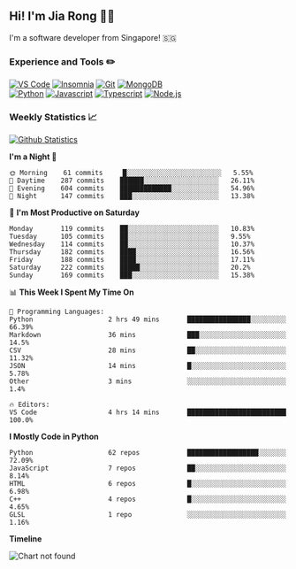 ## Hi! I'm Jia Rong 👋🏻

I'm a software developer from Singapore! 🇸🇬

### Experience and Tools ✏️
[![VS Code](https://img.shields.io/badge/VS%20Code-007acc?style=for-the-badge&logo=visual-studio-code&logoColor=white)](https://code.visualstudio.com)
[![Insomnia](https://img.shields.io/badge/Insomina-5849be?style=for-the-badge&logo=insomnia&logoColor=white)](https://insomnia.rest/)
[![Git](https://img.shields.io/badge/Git-f05032?style=for-the-badge&logo=git&logoColor=white)](https://git-scm.com/)
[![MongoDB](https://img.shields.io/badge/MongoDB-47a248?style=for-the-badge&logo=mongodb&logoColor=white)](https://www.mongodb.com/)    
[![Python](https://img.shields.io/badge/Python-3776ab?style=for-the-badge&logo=python&logoColor=white)](https://www.python.org/)
[![Javascript](https://img.shields.io/badge/Javascript-f7df1e?style=for-the-badge&logo=javascript&logoColor=white)](https://developer.mozilla.org/en-US/docs/Web/JavaScript)
[![Typescript](https://img.shields.io/badge/Typescript-007acc?style=for-the-badge&logo=typescript&logoColor=white)](https://www.typescriptlang.org/)
[![Node.js](https://img.shields.io/badge/Node.js-339933?style=for-the-badge&logo=node.js&logoColor=white)](https://nodejs.org/en/)

### Weekly Statistics 📈
[![Github Statistics](https://github-readme-stats.vercel.app/api?username=fourjr&count_private=true)](https://github.com/anuraghazra/github-readme-stats)

<!--START_SECTION:waka-->
**I'm a Night 🦉** 

```text
🌞 Morning    61 commits     █░░░░░░░░░░░░░░░░░░░░░░░░   5.55% 
🌆 Daytime    287 commits    ██████░░░░░░░░░░░░░░░░░░░   26.11% 
🌃 Evening    604 commits    █████████████░░░░░░░░░░░░   54.96% 
🌙 Night      147 commits    ███░░░░░░░░░░░░░░░░░░░░░░   13.38%

```
📅 **I'm Most Productive on Saturday** 

```text
Monday       119 commits    ██░░░░░░░░░░░░░░░░░░░░░░░   10.83% 
Tuesday      105 commits    ██░░░░░░░░░░░░░░░░░░░░░░░   9.55% 
Wednesday    114 commits    ██░░░░░░░░░░░░░░░░░░░░░░░   10.37% 
Thursday     182 commits    ████░░░░░░░░░░░░░░░░░░░░░   16.56% 
Friday       188 commits    ████░░░░░░░░░░░░░░░░░░░░░   17.11% 
Saturday     222 commits    █████░░░░░░░░░░░░░░░░░░░░   20.2% 
Sunday       169 commits    ███░░░░░░░░░░░░░░░░░░░░░░   15.38%

```


📊 **This Week I Spent My Time On** 

```text
💬 Programming Languages: 
Python                   2 hrs 49 mins       ████████████████░░░░░░░░░   66.39% 
Markdown                 36 mins             ███░░░░░░░░░░░░░░░░░░░░░░   14.5% 
CSV                      28 mins             ██░░░░░░░░░░░░░░░░░░░░░░░   11.32% 
JSON                     14 mins             █░░░░░░░░░░░░░░░░░░░░░░░░   5.78% 
Other                    3 mins              ░░░░░░░░░░░░░░░░░░░░░░░░░   1.4%

🔥 Editors: 
VS Code                  4 hrs 14 mins       █████████████████████████   100.0%

```

**I Mostly Code in Python** 

```text
Python                   62 repos            ██████████████████░░░░░░░   72.09% 
JavaScript               7 repos             ██░░░░░░░░░░░░░░░░░░░░░░░   8.14% 
HTML                     6 repos             █░░░░░░░░░░░░░░░░░░░░░░░░   6.98% 
C++                      4 repos             █░░░░░░░░░░░░░░░░░░░░░░░░   4.65% 
GLSL                     1 repo              ░░░░░░░░░░░░░░░░░░░░░░░░░   1.16%

```


**Timeline**

![Chart not found](https://github.com/fourjr/fourjr/blob/master/charts/bar_graph.png) 


<!--END_SECTION:waka-->
